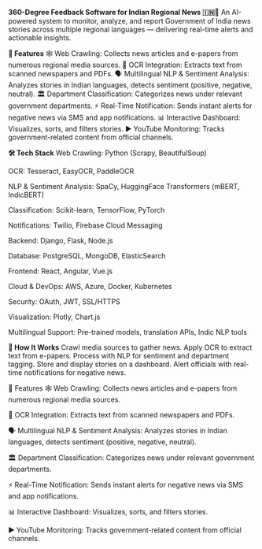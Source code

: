 **360-Degree Feedback Software for Indian Regional News 🇮🇳📰**
An AI-powered system to monitor, analyze, and report Government of India news stories across multiple regional languages — delivering real-time alerts and actionable insights.

**🚀 Features**
🕸️ Web Crawling: Collects news articles and e-papers from numerous regional media sources.
📄 OCR Integration: Extracts text from scanned newspapers and PDFs.
🗣️ Multilingual NLP & Sentiment Analysis: Analyzes stories in Indian languages, detects sentiment (positive, negative, neutral).
🏛️ Department Classification: Categorizes news under relevant government departments.
⚡ Real-Time Notification: Sends instant alerts for negative news via SMS and app notifications.
📊 Interactive Dashboard: Visualizes, sorts, and filters stories.
▶️ YouTube Monitoring: Tracks government-related content from official channels.


**🛠️ Tech Stack**
Web Crawling: Python (Scrapy, BeautifulSoup)

OCR: Tesseract, EasyOCR, PaddleOCR

NLP & Sentiment Analysis: SpaCy, HuggingFace Transformers (mBERT, IndicBERT)

Classification: Scikit-learn, TensorFlow, PyTorch

Notifications: Twilio, Firebase Cloud Messaging

Backend: Django, Flask, Node.js

Database: PostgreSQL, MongoDB, ElasticSearch

Frontend: React, Angular, Vue.js

Cloud & DevOps: AWS, Azure, Docker, Kubernetes

Security: OAuth, JWT, SSL/HTTPS

Visualization: Plotly, Chart.js

Multilingual Support: Pre-trained models, translation APIs, Indic NLP tools


**🔧 How It Works**
Crawl media sources to gather news.
Apply OCR to extract text from e-papers.
Process with NLP for sentiment and department tagging.
Store and display stories on a dashboard.
Alert officials with real-time notifications for negative news.

🚀 Features
🕸️ Web Crawling: Collects news articles and e-papers from numerous regional media sources.

📄 OCR Integration: Extracts text from scanned newspapers and PDFs.

🗣️ Multilingual NLP & Sentiment Analysis: Analyzes stories in Indian languages, detects sentiment (positive, negative, neutral).

🏛️ Department Classification: Categorizes news under relevant government departments.

⚡ Real-Time Notification: Sends instant alerts for negative news via SMS and app notifications.

📊 Interactive Dashboard: Visualizes, sorts, and filters stories.

▶️ YouTube Monitoring: Tracks government-related content from official channels.

